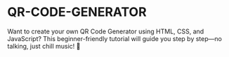 # QR-CODE-GENERATOR
Want to create your own QR Code Generator using HTML, CSS, and JavaScript? This beginner-friendly tutorial will guide you step by step—no talking, just chill music! 🎵
